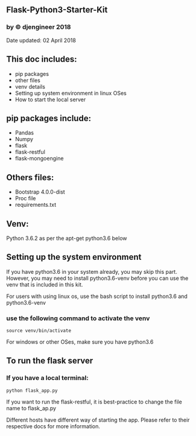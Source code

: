 ## Flask-Python3-Starter-Kit 
### by © djengineer 2018
Date updated: 02 April 2018

## This doc includes:
- pip packages
- other files
- venv details
- Setting up system environment in linux OSes
- How to start the local server

## pip packages include:
- Pandas
- Numpy
- flask
- flask-restful
- flask-mongoengine

## Others files:
- Bootstrap 4.0.0-dist 
- Proc file
- requirements.txt

## Venv:
Python 3.6.2 as per the apt-get python3.6 below

## Setting up the system environment

If you have python3.6 in your system already, you may skip this part.
However, you may need to install python3.6-venv before you can use the venv that is included in this kit.

For users with using linux os, use the bash script to install python3.6 and python3.6-venv

### use the following command to activate the venv
```
source venv/bin/activate
```
For windows or other OSes, make sure you have python3.6
## To run the flask server
### If you have a local terminal:
```
python flask_app.py
```
If you want to run the flask-restful, it is best-practice to change the file name to flask_ap.py

Different hosts have different way of starting the app. Please refer to their respective docs for more information.
